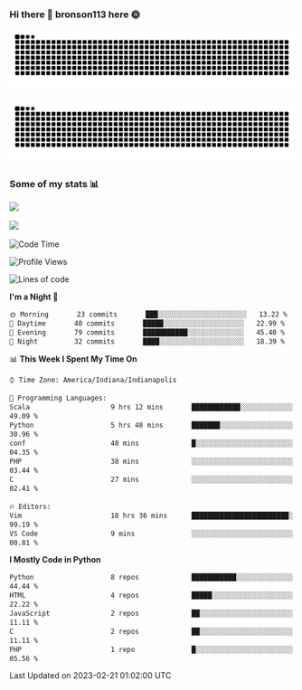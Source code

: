 ### Hi there 👋 bronson113 here 🌞
<div align="center">

![GitHub Snake Light](https://raw.githubusercontent.com/bronson113/bronson113/snake/github-snake.svg#gh-light-mode-only)

![GitHub Snake dark](https://raw.githubusercontent.com/bronson113/bronson113/snake/github-snake-dark.svg#gh-dark-mode-only)

</div>

### Some of my stats 📊
![](https://github-readme-stats-sigma-five.vercel.app/api?username=bronson113&theme=transparent&show_icons=true)

![](https://github-readme-stats-sigma-five.vercel.app/api/top-langs/?username=bronson113&theme=transparent&layout=compact&card_width=445)



<!--START_SECTION:waka-->
![Code Time](http://img.shields.io/badge/Code%20Time-61%20hrs%2054%20mins-blue)

![Profile Views](http://img.shields.io/badge/Profile%20Views-2-blue)

![Lines of code](https://img.shields.io/badge/From%20Hello%20World%20I%27ve%20Written-201%20Thousand%20lines%20of%20code-blue)

**I'm a Night 🦉** 

```text
🌞 Morning       23 commits       ███░░░░░░░░░░░░░░░░░░░░░░   13.22 % 
🌆 Daytime       40 commits       █████░░░░░░░░░░░░░░░░░░░░   22.99 % 
🌃 Evening       79 commits       ███████████░░░░░░░░░░░░░░   45.40 % 
🌙 Night         32 commits       ████░░░░░░░░░░░░░░░░░░░░░   18.39 % 

```


📊 **This Week I Spent My Time On** 

```text
⌚︎ Time Zone: America/Indiana/Indianapolis

💬 Programming Languages: 
Scala                    9 hrs 12 mins       ████████████░░░░░░░░░░░░░   49.09 % 
Python                   5 hrs 48 mins       ███████░░░░░░░░░░░░░░░░░░   30.96 % 
conf                     48 mins             █░░░░░░░░░░░░░░░░░░░░░░░░   04.35 % 
PHP                      38 mins             ░░░░░░░░░░░░░░░░░░░░░░░░░   03.44 % 
C                        27 mins             ░░░░░░░░░░░░░░░░░░░░░░░░░   02.41 % 

🔥 Editors: 
Vim                      18 hrs 36 mins      ████████████████████████░   99.19 % 
VS Code                  9 mins              ░░░░░░░░░░░░░░░░░░░░░░░░░   00.81 % 

```

**I Mostly Code in Python** 

```text
Python                   8 repos             ███████████░░░░░░░░░░░░░░   44.44 % 
HTML                     4 repos             █████░░░░░░░░░░░░░░░░░░░░   22.22 % 
JavaScript               2 repos             ██░░░░░░░░░░░░░░░░░░░░░░░   11.11 % 
C                        2 repos             ██░░░░░░░░░░░░░░░░░░░░░░░   11.11 % 
PHP                      1 repo              █░░░░░░░░░░░░░░░░░░░░░░░░   05.56 % 

```



 Last Updated on 2023-02-21 01:02:00 UTC
<!--END_SECTION:waka-->
